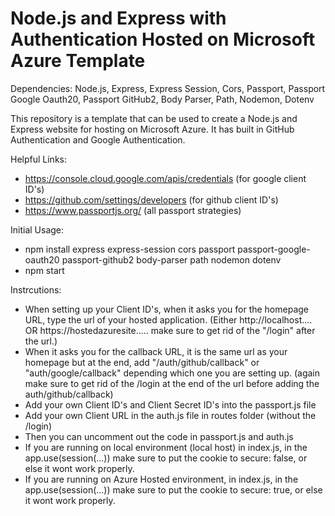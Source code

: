 # Node.js and Express with Authentication Hosted on Microsoft Azure Template

Dependencies: Node.js, Express, Express Session, Cors, Passport, Passport Google Oauth20, Passport GitHub2, Body Parser, Path, Nodemon, Dotenv

This repository is a template that can be used to create a Node.js and Express website for hosting on Microsoft Azure. It has built in GitHub Authentication and Google Authentication.

Helpful Links: 
- https://console.cloud.google.com/apis/credentials (for google client ID's)
- https://github.com/settings/developers (for github client ID's)
- https://www.passportjs.org/ (all passport strategies)


Initial Usage:
- npm install express express-session cors passport passport-google-oauth20 passport-github2 body-parser path nodemon dotenv
- npm start


Instrcutions: 
- When setting up your Client ID's, when it asks you for the homepage URL, type the url of your hosted application. (Either http://localhost.... OR https://hostedazuresite..... make sure to get rid of the "/login" after the url.)
- When it asks you for the callback URL, it is the same url as your homepage but at the end, add "/auth/github/callback" or "auth/google/callback" depending which one you are setting up. (again make sure to get rid of the /login at the end of the url before adding the auth/github/callback)
- Add your own Client ID's and Client Secret ID's into the passport.js file
- Add your own Client URL in the auth.js file in routes folder (without the /login)
- Then you can uncomment out the code in passport.js and auth.js
- If you are running on local environment (local host) in index.js, in the app.use(session(...)) make sure to put the cookie to secure: false, or else it wont work properly. 
- If you are running on Azure Hosted environment, in index.js, in the app.use(session(...)) make sure to put the cookie to secure: true, or else it wont work properly. 